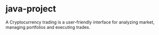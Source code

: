 # java-project
A Cryptocurrency trading is a user-friendly interface for analyzing market, managing portfolios and executing trades.
